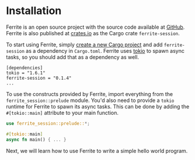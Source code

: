 # Installation

Ferrite is an open source project with the source code available at
[GitHub](https://github.com/maybevoid/ferrite). Ferrite is also published at
[crates.io](https://crates.io/crates/ferrite-session) as the Cargo
crate `ferrite-session`.

To start using Ferrite, simply
[create a new Cargo project](https://doc.rust-lang.org/book/ch01-03-hello-cargo.html)
and add `ferrite-session` as a dependency in `Cargo.toml`.
Ferrite uses [tokio](https://docs.rs/async-std/) to spawn async tasks, so you should
add that as a dependency as well.

```
[dependencies]
tokio = "1.6.1"
ferrite-session = "0.1.4"
...
```

To use the constructs provided by Ferrite, import everything from the `ferrite_session::prelude` module. You'd also need to provide a `tokio` runtime for Ferrite to spawn its async tasks. This can be done by adding the `#[tokio::main]` attribute to your main function.

```rust
use ferrite_session::prelude::*;

#[tokio::main]
async fn main() { ... }
```

Next, we will learn how to use Ferrite to write a simple hello world program.
